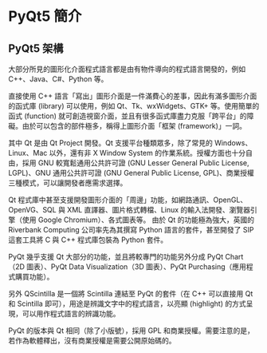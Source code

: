  PyQt5 簡介
===
PyQt5 架構
---
大部分所見的圖形化介面程式語言都是由有物件導向的程式語言開發的，例如 C++、Java、C#、Python 等。

直接使用 C++ 語言「寫出」圖形介面是一件滿費心的差事，因此有滿多圖形介面的函式庫 (library) 可以使用，例如 Qt、Tk、wxWidgets、GTK+ 等。使用簡單的函式 (function) 就可創造視窗介面，並且有很多函式庫盡力克服「跨平台」的障礙。由於可以包含的部件極多，稱得上圖形介面「框架 (framework)」一詞。

其中 Qt 是由 Qt Project 開發。Qt 支援平台種類眾多，除了常見的 Windows、Linux、Mac 以外，還有非 X Window System 的作業系統。授權方面也十分自由，採用 GNU 較寬鬆通用公共許可證 (GNU Lesser General Public License, LGPL)、GNU 通用公共許可證 (GNU General Public License, GPL)、商業授權三種模式，可以讓開發者應需求選擇。

Qt 程式庫中甚至支援開發圖形介面的「周邊」功能，如網路通訊、OpenGL、OpenVG、SQL 與 XML 直譯器、圖片格式轉檔、Linux 的輸入法開發、瀏覽器引擎（使用 Google Chromium）、各式圖表等。
由於 Qt 的功能極為強大，英國的 Riverbank Computing 公司率先為其撰寫 Python 語言的套件，甚至開發了 SIP 這套工具將 C 與 C++ 程式庫包裝為 Python 套件。

PyQt 幾乎支援 Qt 大部分的功能，並且將較專門的功能另外分成 PyQt Chart（2D 圖表）、PyQt Data Visualization（3D 圖表）、PyQt Purchasing（應用程式購買功能）。

另外 QScintilla 是一個將 Scintilla 連結至 PyQt 的套件（在 C++ 可以直接用 Qt 和 Scintilla 即可），用途是辨識文字中的程式語言，以亮顯 (highlight) 的方式呈現，可以用作程式語言的辨識功能。

PyQt 的版本與 Qt 相同（除了小版號），採用 GPL 和商業授權。需要注意的是，若作為軟體釋出，沒有商業授權是需要公開原始碼的。
